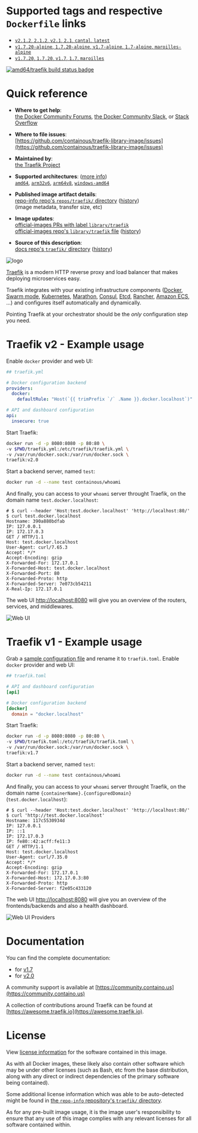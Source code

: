 <!--

********************************************************************************

WARNING:

    DO NOT EDIT "traefik/README.md"

    IT IS AUTO-GENERATED

    (from the other files in "traefik/" combined with a set of templates)

********************************************************************************

-->

# Supported tags and respective `Dockerfile` links

-	[`v2.1.2`, `2.1.2`, `v2.1`, `2.1`, `cantal`, `latest`](https://github.com/containous/traefik-library-image/blob/1dd2f83eeb4b5660ddc8a790cdd5ab24cf4cb67b/alpine/Dockerfile)
-	[`v1.7.20-alpine`, `1.7.20-alpine`, `v1.7-alpine`, `1.7-alpine`, `maroilles-alpine`](https://github.com/containous/traefik-library-image/blob/30e030d20c1da320d8817304e618f8d27157c79d/alpine/Dockerfile)
-	[`v1.7.20`, `1.7.20`, `v1.7`, `1.7`, `maroilles`](https://github.com/containous/traefik-library-image/blob/30e030d20c1da320d8817304e618f8d27157c79d/scratch/Dockerfile)

[![amd64/traefik build status badge](https://img.shields.io/jenkins/s/https/doi-janky.infosiftr.net/job/multiarch/job/amd64/job/traefik.svg?label=amd64/traefik%20%20build%20job)](https://doi-janky.infosiftr.net/job/multiarch/job/amd64/job/traefik/)

# Quick reference

-	**Where to get help**:  
	[the Docker Community Forums](https://forums.docker.com/), [the Docker Community Slack](http://dockr.ly/slack), or [Stack Overflow](https://stackoverflow.com/search?tab=newest&q=docker)

-	**Where to file issues**:  
	[https://github.com/containous/traefik-library-image/issues](https://github.com/containous/traefik-library-image/issues)

-	**Maintained by**:  
	[the Traefik Project](https://github.com/containous/traefik-library-image)

-	**Supported architectures**: ([more info](https://github.com/docker-library/official-images#architectures-other-than-amd64))  
	[`amd64`](https://hub.docker.com/r/amd64/traefik/), [`arm32v6`](https://hub.docker.com/r/arm32v6/traefik/), [`arm64v8`](https://hub.docker.com/r/arm64v8/traefik/), [`windows-amd64`](https://hub.docker.com/r/winamd64/traefik/)

-	**Published image artifact details**:  
	[repo-info repo's `repos/traefik/` directory](https://github.com/docker-library/repo-info/blob/master/repos/traefik) ([history](https://github.com/docker-library/repo-info/commits/master/repos/traefik))  
	(image metadata, transfer size, etc)

-	**Image updates**:  
	[official-images PRs with label `library/traefik`](https://github.com/docker-library/official-images/pulls?q=label%3Alibrary%2Ftraefik)  
	[official-images repo's `library/traefik` file](https://github.com/docker-library/official-images/blob/master/library/traefik) ([history](https://github.com/docker-library/official-images/commits/master/library/traefik))

-	**Source of this description**:  
	[docs repo's `traefik/` directory](https://github.com/docker-library/docs/tree/master/traefik) ([history](https://github.com/docker-library/docs/commits/master/traefik))

![logo](https://raw.githubusercontent.com/docker-library/docs/a6cc2c5f4bc6658168f2a0abbb0307acaefff80e/traefik/logo.png)

[Traefik](https://traefik.io) is a modern HTTP reverse proxy and load balancer that makes deploying microservices easy.

Traefik integrates with your existing infrastructure components ([Docker](https://www.docker.com/), [Swarm mode](https://docs.docker.com/engine/swarm/), [Kubernetes](https://kubernetes.io), [Marathon](https://mesosphere.github.io/marathon/), [Consul](https://www.consul.io/), [Etcd](https://coreos.com/etcd/), [Rancher](https://rancher.com), [Amazon ECS](https://aws.amazon.com/ecs), ...) and configures itself automatically and dynamically.

Pointing Traefik at your orchestrator should be the *only* configuration step you need.

# Traefik v2 - Example usage

Enable `docker` provider and web UI:

```yml
## traefik.yml

# Docker configuration backend
providers:
  docker:
    defaultRule: "Host(`{{ trimPrefix `/` .Name }}.docker.localhost`)"

# API and dashboard configuration
api:
  insecure: true
```

Start Traefik:

```bash
docker run -d -p 8080:8080 -p 80:80 \
-v $PWD/traefik.yml:/etc/traefik/traefik.yml \
-v /var/run/docker.sock:/var/run/docker.sock \
traefik:v2.0
```

Start a backend server, named `test`:

```bash
docker run -d --name test containous/whoami
```

And finally, you can access to your `whoami` server throught Traefik, on the domain name `test.docker.localhost`:

```console
# $ curl --header 'Host:test.docker.localhost' 'http://localhost:80/'
$ curl test.docker.localhost
Hostname: 390a880bdfab
IP: 127.0.0.1
IP: 172.17.0.3
GET / HTTP/1.1
Host: test.docker.localhost
User-Agent: curl/7.65.3
Accept: */*
Accept-Encoding: gzip
X-Forwarded-For: 172.17.0.1
X-Forwarded-Host: test.docker.localhost
X-Forwarded-Port: 80
X-Forwarded-Proto: http
X-Forwarded-Server: 7e073cb54211
X-Real-Ip: 172.17.0.1
```

The web UI [http://localhost:8080](http://localhost:8080) will give you an overview of the routers, services, and middlewares.

![Web UI](https://raw.githubusercontent.com/containous/traefik/v2.0/docs/content/assets/img/webui-dashboard.png)

# Traefik v1 - Example usage

Grab a [sample configuration file](https://raw.githubusercontent.com/containous/traefik/v1.7/traefik.sample.toml) and rename it to `traefik.toml`. Enable `docker` provider and web UI:

```toml
## traefik.toml

# API and dashboard configuration
[api]

# Docker configuration backend
[docker]
  domain = "docker.localhost"
```

Start Traefik:

```bash
docker run -d -p 8080:8080 -p 80:80 \
-v $PWD/traefik.toml:/etc/traefik/traefik.toml \
-v /var/run/docker.sock:/var/run/docker.sock \
traefik:v1.7
```

Start a backend server, named `test`:

```bash
docker run -d --name test containous/whoami
```

And finally, you can access to your `whoami` server throught Traefik, on the domain name `{containerName}.{configuredDomain}` (`test.docker.localhost`):

```console
# $ curl --header 'Host:test.docker.localhost' 'http://localhost:80/'
$ curl 'http://test.docker.localhost'
Hostname: 117c5530934d
IP: 127.0.0.1
IP: ::1
IP: 172.17.0.3
IP: fe80::42:acff:fe11:3
GET / HTTP/1.1
Host: test.docker.localhost
User-Agent: curl/7.35.0
Accept: */*
Accept-Encoding: gzip
X-Forwarded-For: 172.17.0.1
X-Forwarded-Host: 172.17.0.3:80
X-Forwarded-Proto: http
X-Forwarded-Server: f2e05c433120
```

The web UI [http://localhost:8080](http://localhost:8080) will give you an overview of the frontends/backends and also a health dashboard.

![Web UI Providers](https://raw.githubusercontent.com/containous/traefik/v1.7/docs/img/web.frontend.png)

# Documentation

You can find the complete documentation:

-	for [v1.7](https://docs.traefik.io/v1.7)
-	for [v2.0](https://docs.traefik.io/v2.0)

A community support is available at [https://community.containo.us](https://community.containo.us)

A collection of contributions around Traefik can be found at [https://awesome.traefik.io](https://awesome.traefik.io).

# License

View [license information](https://github.com/containous/traefik/blob/master/LICENSE.md) for the software contained in this image.

As with all Docker images, these likely also contain other software which may be under other licenses (such as Bash, etc from the base distribution, along with any direct or indirect dependencies of the primary software being contained).

Some additional license information which was able to be auto-detected might be found in [the `repo-info` repository's `traefik/` directory](https://github.com/docker-library/repo-info/tree/master/repos/traefik).

As for any pre-built image usage, it is the image user's responsibility to ensure that any use of this image complies with any relevant licenses for all software contained within.
